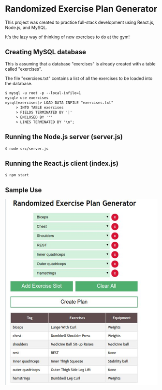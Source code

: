 # Randomized Exercise Plan Generator

This project was created to practice full-stack development using React.js, Node.js, and MySQL.

It's the lazy way of thinking of new exercises to do at the gym!

## Creating MySQL database

This is assuming that a database "exercises" is already created with a table called "exercises".

The file "exercises.txt" contains a list of all the exercises to be loaded into the database.


```
$ mysql -u root -p --local-infile=1
mysql> use exercises
mysql[exercises]> LOAD DATA INFILE "exercises.txt"
     > INTO TABLE exercises
     > FIELDS TERMINATED BY '|'
     > ENCLOSED BY '"'
     > LINES TERMINATED BY "\n";
```


## Running the Node.js server (server.js)

```
$ node src/server.js
```

## Running the React.js client (index.js)

```
$ npm start
```

## Sample Use

![Sample Use](sample.jpeg)
